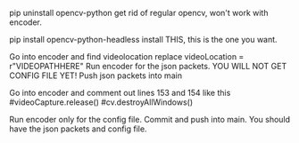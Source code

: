pip uninstall opencv-python                            get rid of regular opencv, won't work with encoder.

pip install opencv-python-headless                     install THIS, this is the one you want.

Go into encoder and find videolocation                 replace videoLocation = r"VIDEOPATHHERE"
Run encoder for the json packets.                      YOU WILL NOT GET CONFIG FILE YET! Push json packets into main

Go into encoder and comment out lines 153 and 154 like this
#videoCapture.release()
#cv.destroyAllWindows()

Run encoder only for the config file. Commit and push into main.
You should have the json packets and config file.

